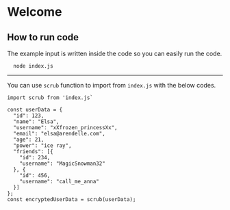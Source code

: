 # Welcome

## How to run code

The example input is written inside the code so you can easily run the code.

```
  node index.js
```

---

You can use `scrub` function to import from `index.js` with the below codes.

```
import scrub from 'index.js`

const userData = {
  "id": 123,
  "name": "Elsa",
  "username": "xXfrozen_princessXx",
  "email": "elsa@arendelle.com",
  "age": 21,
  "power": "ice ray",
  "friends": [{
    "id": 234,
    "username": "MagicSnowman32"
  }, {
    "id": 456,
    "username": "call_me_anna"
  }]
};
const encryptedUserData = scrub(userData);
```
